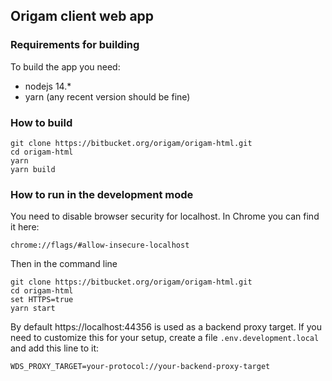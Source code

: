 ## Origam client web app

### Requirements for building

To build the app you need:

- nodejs 14.*
- yarn (any recent version should be fine)

### How to build

```
git clone https://bitbucket.org/origam/origam-html.git
cd origam-html
yarn
yarn build
```

### How to run in the development mode

You need to disable browser security for localhost. In Chrome you can find it here:

```
chrome://flags/#allow-insecure-localhost
```

Then in the command line

```
git clone https://bitbucket.org/origam/origam-html.git
cd origam-html
set HTTPS=true
yarn start
```

By default https://localhost:44356 is used as a backend proxy target. If you need to customize this 
for your setup, create a file `.env.development.local` and add this line to it:

```
WDS_PROXY_TARGET=your-protocol://your-backend-proxy-target
```
